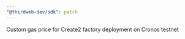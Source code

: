 ```yaml
---
"@thirdweb-dev/sdk": patch
---
```


Custom gas price for Create2 factory deployment on Cronos testnet
